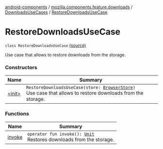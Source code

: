[android-components](../../../index.md) / [mozilla.components.feature.downloads](../../index.md) / [DownloadsUseCases](../index.md) / [RestoreDownloadsUseCase](./index.md)

# RestoreDownloadsUseCase

`class RestoreDownloadsUseCase` [(source)](https://github.com/mozilla-mobile/android-components/blob/master/components/feature/downloads/src/main/java/mozilla/components/feature/downloads/DownloadsUseCases.kt#L36)

Use case that allows to restore downloads from the storage.

### Constructors

| Name | Summary |
|---|---|
| [&lt;init&gt;](-init-.md) | `RestoreDownloadsUseCase(store: `[`BrowserStore`](../../../mozilla.components.browser.state.store/-browser-store/index.md)`)`<br>Use case that allows to restore downloads from the storage. |

### Functions

| Name | Summary |
|---|---|
| [invoke](invoke.md) | `operator fun invoke(): `[`Unit`](https://kotlinlang.org/api/latest/jvm/stdlib/kotlin/-unit/index.html)<br>Restores downloads from the storage. |

